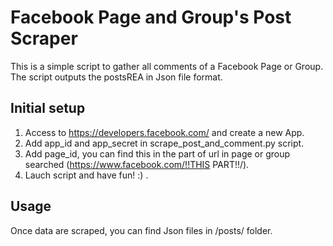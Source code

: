 # Facebook Page and Group's Post Scraper

This is a simple script to gather all comments of a Facebook Page or Group.
The script  outputs the postsREA in Json file format.


## Initial setup

1. Access to https://developers.facebook.com/ and create a new App.
2. Add app_id and app_secret in scrape_post_and_comment.py script.
3. Add page_id, you can find this in the part of url in page or group searched  (https://www.facebook.com/!!THIS PART!!/).
4. Lauch script and have fun! :) .

## Usage

Once data are scraped, you can find Json files in /posts/ folder.
